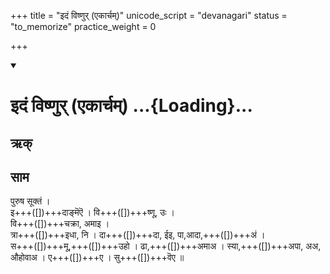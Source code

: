 +++
title = "इदं विष्णुर् (एकार्चम्)"
unicode_script = "devanagari"
status = "to_memorize"
practice_weight = 0

+++
<div class="js_include" includetitle="true" newlevelforh1="1" unfilled url="/vedAH_sAma/paravastu-sAma/devaH/viShNuH/idaM-viShNur-ekarcham/">
<details open><summary><h1>इदं विष्णुर् (एकार्चम्) ...{Loading}...</h1></summary>

## ऋक्
<div class="js_include" includetitle="false" newlevelforh1="3" unfilled="" url="../../Rk/idaM_viShNur/"></div>

## साम
<div caption="रामानुजार्यः 1974 " class="audioEmbed" src="https://archive.org/download/jaiminIya-sAma-gAna-paravastu-tradition-rAmAnuja/idaM-viShNur-vichakrame-ekarcham.mp3"></div>
<div caption="गोपालार्यः 2015  " class="audioEmbed" src="https://archive.org/download/jaiminIya-sAma-gAna-paravastu-tradition-gopAla-2015/idaM-viShNur-vichakrame-ekarcham.mp3"></div>
 
पुरुष सूक्तं ।  
इ+++([])+++दाङ्मॆऎ । वि+++([])+++ष्णू, उः ।  
वि+++([])+++चक्रा, अमाइ ।  
त्रा+++([])+++इधा, नि । दा+++([])+++दा, ईइ, पा,आदा,+++([])+++अं ।  
स+++([])+++मू,+++([])+++उहो । ढा,+++([])+++अमाअ । स्या,+++([])+++अपा, अअ, औहोवाअ । ए+++([])+++ए ।  सु+++([])+++वॆए  ॥
</details>
</div>